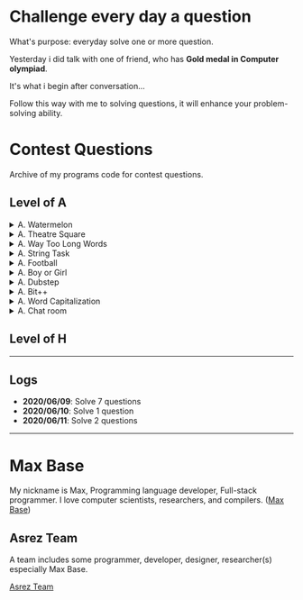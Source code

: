 # Challenge every day a question

What's purpose: everyday solve one or more question.

Yesterday i did talk with one of friend, who has **Gold medal in Computer olympiad**.

It's what i begin after conversation...

Follow this way with me to solving questions, it will enhance your problem-solving ability.

# Contest Questions

Archive of my programs code for contest questions.

## Level of A

<details><summary>A. Watermelon</summary>
<p>

- time limit per test: 1 second
- memory limit per test: 64 megabytes
- input: standard input
- output: standard output
 
One hot summer day Pete and his friend Billy decided to buy a watermelon. They chose the biggest and the ripest one, in their opinion. After that the watermelon was weighed, and the scales showed w kilos. They rushed home, dying of thirst, and decided to divide the berry, however they faced a hard problem.
 
Pete and Billy are great fans of even numbers, that's why they want to divide the watermelon in such a way that each of the two parts weighs even number of kilos, at the same time it is not obligatory that the parts are equal. The boys are extremely tired and want to start their meal as soon as possible, that's why you should help them and find out, if they can divide the watermelon in the way they want. For sure, each of them should get a part of positive weight.
Input
 
The first (and the only) input line contains integer number w (1 ≤ w ≤ 100) — the weight of the watermelon bought by the boys.
Output
 
Print YES, if the boys can divide the watermelon into two parts, each of them weighing even number of kilos; and NO in the opposite case.
 
#Examples
 
##Input
8
 
## Output
YES
 
## Note
For example, the boys can divide the watermelon into two parts of 2 and 6 kilos respectively (another variant — two parts of 4 and 4 kilos).

</p>
</details>


<details><summary>A. Theatre Square</summary>
<p>

-	time limit per test: 1 second
-	memory limit per test: 256 megabytes
-	input: standard input
-	output: standard output
 
Theatre Square in the capital city of Berland has a rectangular shape with the size n × m meters. On the occasion of the city's anniversary, a decision was taken to pave the Square with square granite flagstones. Each flagstone is of the size a × a.
 
What is the least number of flagstones needed to pave the Square? It's allowed to cover the surface larger than the Theatre Square, but the Square has to be covered. It's not allowed to break the flagstones. The sides of flagstones should be parallel to the sides of the Square.
 
# Input
The input contains three positive integer numbers in the first line: n,  m and a (1 ≤  n, m, a ≤ 109).
# Output
Write the needed number of flagstones.
 
# Examples
## Input
6 6 4
## Output
4

</p>
</details>


<details><summary>A. Way Too Long Words</summary>
<p>

-	time limit per test: 1 second
-	memory limit per test: 256 megabytes
-	input: standard input
-	output: standard output
 
Sometimes some words like "localization" or "internationalization" are so long that writing them many times in one text is quite tiresome.
 
Let's consider a word too long, if its length is strictly more than 10 characters. All too long words should be replaced with a special abbreviation.
 
This abbreviation is made like this: we write down the first and the last letter of a word and between them we write the number of letters between the first and the last letters. That number is in decimal system and doesn't contain any leading zeroes.
 
Thus, "localization" will be spelt as "l10n", and "internationalization» will be spelt as "i18n".
 
You are suggested to automatize the process of changing the words with abbreviations. At that all too long words should be replaced by the abbreviation and the words that are not too long should not undergo any changes.
 
# Input
 
The first line contains an integer n (1 ≤ n ≤ 100). Each of the following n lines contains one word. All the words consist of lowercase Latin letters and possess the lengths of from 1 to 100 characters.
 
# Output
Print n lines. The i-th line should contain the result of replacing of the i-th word from the input data.
 
# Examples
## Input
4
word
localization
internationalization
pneumonoultramicroscopicsilicovolcanoconiosis
## Output
word
l10n
i18n
p43s

</p>
</details>



<details><summary>A. String Task</summary>
<p>

-	time limit per test: 2 seconds
-	memory limit per test: 256 megabytes
-	input: standard input
-	output: standard output
 
Petya started to attend programming lessons. On the first lesson his task was to write a simple program. The program was supposed to do the following: in the given string, consisting if uppercase and lowercase Latin letters, it:
 
- deletes all the vowels,
- inserts a character "." before each consonant,
- replaces all uppercase consonants with corresponding lowercase ones. 
 
Vowels are letters "A", "O", "Y", "E", "U", "I", and the rest are consonants. The program's input is exactly one string, it should return the output as a single string, resulting after the program's processing the initial string.
 
Help Petya cope with this easy task.
Input
 
The first line represents input string of Petya's program. This string only consists of uppercase and lowercase Latin letters and its length is from 1 to 100, inclusive.
Output
 
Print the resulting string. It is guaranteed that this string is not empty.
 
# Examples
## Input
tour
## Output
.t.r
 
## Input
Codeforces
## Output
.c.d.f.r.c.s
 
## Input
aBAcAba
## Output
.b.c.b
</p>
</details>



<details><summary>A. Football</summary>
<p>

-	time limit per test: 2 seconds
-	memory limit per test: 256 megabytes
-	input: standard input
-	output: standard output
 
Petya loves football very much. One day, as he was watching a football match, he was writing the players' current positions on a piece of paper. To simplify the situation he depicted it as a string consisting of zeroes and ones. A zero corresponds to players of one team; a one corresponds to players of another team. If there are at least 7 players of some team standing one after another, then the situation is considered dangerous. For example, the situation 00100110111111101 is dangerous and 11110111011101 is not. You are given the current situation. Determine whether it is dangerous or not.
 
# Input
The first input line contains a non-empty string consisting of characters "0" and "1", which represents players. The length of the string does not exceed 100 characters. There's at least one player from each team present on the field.
 
# Output
Print "YES" if the situation is dangerous. Otherwise, print "NO".
 
# Examples
## Input
001001
## Output
NO
 
## Input
1000000001
## Output
YES

</p>
</details>



<details><summary>A. Boy or Girl</summary>
<p>

-	time limit per test: 1 second
-	memory limit per test: 256 megabytes
-	input: standard input
-	output: standard output
 
Those days, many boys use beautiful girls' photos as avatars in forums. So it is pretty hard to tell the gender of a user at the first glance. Last year, our hero went to a forum and had a nice chat with a beauty (he thought so). After that they talked very often and eventually they became a couple in the network.
 
But yesterday, he came to see "her" in the real world and found out "she" is actually a very strong man! Our hero is very sad and he is too tired to love again now. So he came up with a way to recognize users' genders by their user names.
 
This is his method: if the number of distinct characters in one's user name is odd, then he is a male, otherwise she is a female. You are given the string that denotes the user name, please help our hero to determine the gender of this user by his method.
Input
 
The first line contains a non-empty string, that contains only lowercase English letters — the user name. This string contains at most 100 letters.
Output
 
If it is a female by our hero's method, print "CHAT WITH HER!" (without the quotes), otherwise, print "IGNORE HIM!" (without the quotes).
 
# Examples
 
## Input
wjmzbmr
## Output
CHAT WITH HER!
 
## Input
xiaodao
## Output
IGNORE HIM!
 
## Input
sevenkplus
## Output
CHAT WITH HER!
 
# Note
For the first example. There are 6 distinct characters in "wjmzbmr". These characters are: "w", "j", "m", "z", "b", "r". So wjmzbmr is a female and you should print "CHAT WITH HER!".

</p>
</details>


<details><summary>A. Dubstep</summary>
<p>

-	time limit per test: 2 seconds
-	memory limit per test: 256 megabytes
-	input: standard input
-	output: standard output
 
Vasya works as a DJ in the best Berland nightclub, and he often uses dubstep music in his performance. Recently, he has decided to take a couple of old songs and make dubstep remixes from them.
 
Let's assume that a song consists of some number of words. To make the dubstep remix of this song, Vasya inserts a certain number of words "WUB" before the first word of the song (the number may be zero), after the last word (the number may be zero), and between words (at least one between any pair of neighbouring words), and then the boy glues together all the words, including "WUB", in one string and plays the song at the club.
 
For example, a song with words "I AM X" can transform into a dubstep remix as "WUBWUBIWUBAMWUBWUBX" and cannot transform into "WUBWUBIAMWUBX".
 
Recently, Petya has heard Vasya's new dubstep track, but since he isn't into modern music, he decided to find out what was the initial song that Vasya remixed. Help Petya restore the original song.
Input
 
The input consists of a single non-empty string, consisting only of uppercase English letters, the string's length doesn't exceed 200 characters. It is guaranteed that before Vasya remixed the song, no word contained substring "WUB" in it; Vasya didn't change the word order. It is also guaranteed that initially the song had at least one word.
Output
 
Print the words of the initial song that Vasya used to make a dubsteb remix. Separate the words with a space.
# Examples
## Input
WUBWUBABCWUB
## Output
ABC 
 
## Input
WUBWEWUBAREWUBWUBTHEWUBCHAMPIONSWUBMYWUBFRIENDWUB
## Output
WE ARE THE CHAMPIONS MY FRIEND 
 
# Note
In the first sample: "WUBWUBABCWUB" = "WUB" + "WUB" + "ABC" + "WUB". That means that the song originally consisted of a single word "ABC", and all words "WUB" were added by Vasya.
 
In the second sample Vasya added a single word "WUB" between all neighbouring words, in the beginning and in the end, except for words "ARE" and "THE" — between them Vasya added two "WUB".



</p>
</details>

<details><summary>A. Bit++</summary>
<p>

-	time limit per test: 1 second
-	memory limit per test: 256 megabytes
-	input: standard input
-	output: standard output

The classic programming language of Bitland is Bit++. This language is so peculiar and complicated.

The language is that peculiar as it has exactly one variable, called x. Also, there are two operations:

- Operation ++ increases the value of variable x by 1.
- Operation -- decreases the value of variable x by 1. 

A statement in language Bit++ is a sequence, consisting of exactly one operation and one variable x. The statement is written without spaces, that is, it can only contain characters "+", "-", "X". Executing a statement means applying the operation it contains.

A programme in Bit++ is a sequence of statements, each of them needs to be executed. Executing a programme means executing all the statements it contains.

You're given a programme in language Bit++. The initial value of x is 0. Execute the programme and find its final value (the value of the variable when this programme is executed).

# Input

The first line contains a single integer n (1 ≤ n ≤ 150) — the number of statements in the programme.

Next n lines contain a statement each. Each statement contains exactly one operation (++ or --) and exactly one variable x (denoted as letter «X»). Thus, there are no empty statements. The operation and the variable can be written in any order.

# Output

Print a single integer — the final value of x.

# Examples

## Input
1
++X
## Output
1

## Input
2
X++
--X
## Output
0

</p>
</details>


<details><summary>A. Word Capitalization</summary>
<p>

- time limit per test: 2 seconds
-	memory limit per test: 256 megabytes
-	input: standard input
-	output: standard output

Capitalization is writing a word with its first letter as a capital letter. Your task is to capitalize the given word.

Note, that during capitalization all the letters except the first one remains unchanged.

# Input

A single line contains a non-empty word. This word consists of lowercase and uppercase English letters. The length of the word will not exceed 103.

# Output

Output the given word after capitalization.

# Examples

## Input
ApPLe

## Output
ApPLe

## Input
konjac
## Output
Konjac


</p>
</details>



<details><summary>A. Chat room</summary>
<p>

-	time limit per test: 1 second
-	memory limit per test: 256 megabytes
-	input: standard input
-	output: standard output

Vasya has recently learned to type and log on to the Internet. He immediately entered a chat room and decided to say hello to everybody. Vasya typed the word s. It is considered that Vasya managed to say hello if several letters can be deleted from the typed word so that it resulted in the word "hello". For example, if Vasya types the word "ahhellllloou", it will be considered that he said hello, and if he types "hlelo", it will be considered that Vasya got misunderstood and he didn't manage to say hello. Determine whether Vasya managed to say hello by the given word s.

# Input

The first and only line contains the word s, which Vasya typed. This word consisits of small Latin letters, its length is no less that 1 and no more than 100 letters.

# Output

If Vasya managed to say hello, print "YES", otherwise print "NO".

# Examples

## Input
ahhellllloou
## Output
YES

## Input
hlelo
## Output
NO

</p>
</details>



## Level of H


-------------

## Logs

- **2020/06/09**: Solve 7 questions
- **2020/06/10**: Solve 1 question
- **2020/06/11**: Solve 2 questions

---------

# Max Base

My nickname is Max, Programming language developer, Full-stack programmer. I love computer scientists, researchers, and compilers. ([Max Base](https://maxbase.org/))

## Asrez Team

A team includes some programmer, developer, designer, researcher(s) especially Max Base.

[Asrez Team](https://www.asrez.com/)
